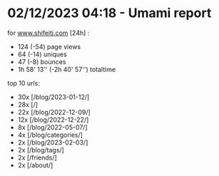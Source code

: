 # 02/12/2023 04:18 - Umami report
for www.shifeiti.com [24h] :

 - 124 (-54) page views
 - 64 (-14) uniques
 - 47 (-8) bounces
 - 1h 58' 13'' (-2h 40' 57'') totaltime


top 10 urls:
 - 30x [/blog/2023-01-12/]
 - 28x [/]
 - 22x [/blog/2022-12-09/]
 - 12x [/blog/2022-12-22/]
 - 8x [/blog/2022-05-07/]
 - 4x [/blog/categories/]
 - 2x [/blog/2023-02-03/]
 - 2x [/blog/tags/]
 - 2x [/friends/]
 - 2x [/about/]


